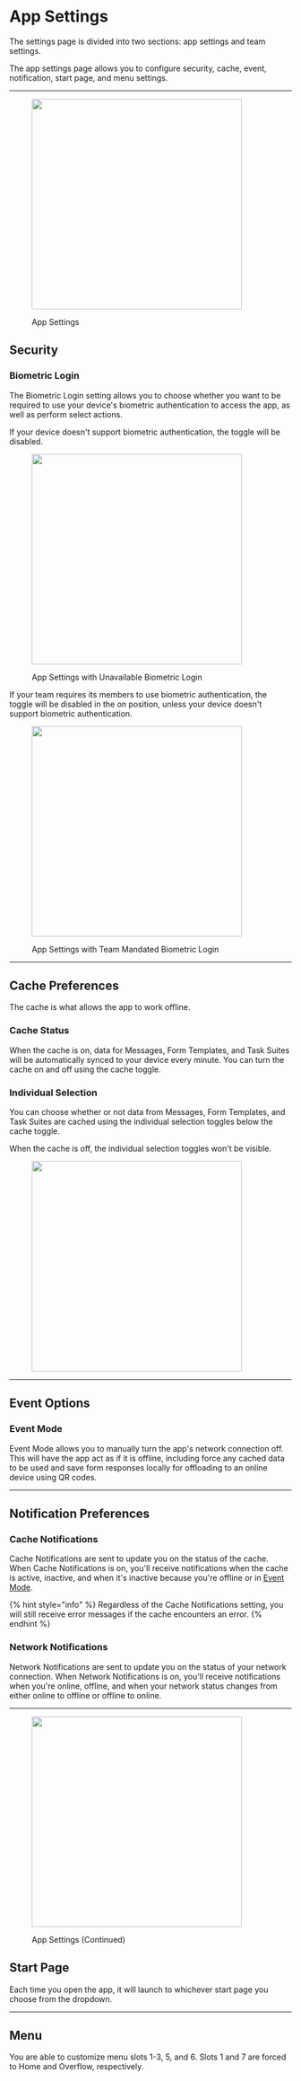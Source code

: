 # App Settings

The settings page is divided into two sections: app settings and team settings.

The app settings page allows you to configure security, cache, event, notification, start page, and menu settings.

***

<figure><img src="../.gitbook/assets/main (1).png" alt="" width="375"><figcaption><p>App Settings</p></figcaption></figure>

## Security

### Biometric Login

The Biometric Login setting allows you to choose whether you want to be required to use your device's biometric authentication to access the app, as well as perform select actions.

If your device doesn't support biometric authentication, the toggle will be disabled.

<figure><img src="../.gitbook/assets/biometrics unavailable.png" alt="" width="375"><figcaption><p>App Settings with Unavailable Biometric Login</p></figcaption></figure>

If your team requires its members to use biometric authentication, the toggle will be disabled in the on position, unless your device doesn't support biometric authentication.

<figure><img src="../.gitbook/assets/biometrics mandated.png" alt="" width="375"><figcaption><p>App Settings with Team Mandated Biometric Login</p></figcaption></figure>

***

## Cache Preferences

The cache is what allows the app to work offline.

### Cache Status

When the cache is on, data for Messages, Form Templates, and Task Suites will be automatically synced to your device every minute. You can turn the cache on and off using the cache toggle.

### Individual Selection

You can choose whether or not data from Messages, Form Templates, and Task Suites are cached using the individual selection toggles below the cache toggle.

When the cache is off, the individual selection toggles won't be visible.

<figure><img src="../.gitbook/assets/cache off.png" alt="" width="375"><figcaption></figcaption></figure>

***

## Event Options

### Event Mode

Event Mode allows you to manually turn the app's network connection off. This will have the app act as if it is offline, including force any cached data to be used and save form responses locally for offloading to an online device using QR codes.

***

## Notification Preferences

### Cache Notifications

Cache Notifications are sent to update you on the status of the cache. When Cache Notifications is on, you'll receive notifications when the cache is active, inactive, and when it's inactive because you're offline or in [Event Mode](app-settings.md#event-mode).

{% hint style="info" %}
Regardless of the Cache Notifications setting, you will still receive error messages if the cache encounters an error.
{% endhint %}

### Network Notifications

Network Notifications are sent to update you on the status of your network connection. When Network Notifications is on, you'll receive notifications when you're online, offline, and when your network status changes from either online to offline or offline to online.

***

<figure><img src="../.gitbook/assets/main 2 (1).png" alt="" width="375"><figcaption><p>App Settings (Continued)</p></figcaption></figure>

## Start Page

Each time you open the app, it will launch to whichever start page you choose from the dropdown.

***

## Menu

You are able to customize menu slots 1-3, 5, and 6. Slots 1 and 7 are forced to Home and Overflow, respectively.
